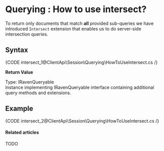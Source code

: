 # Querying : How to use intersect?

To return only documents that match **all** provided sub-queries we have introduced `Intersect` extension that enables us to do server-side intersection queries.

## Syntax

{CODE intersect_1@ClientApi\Session\Querying\HowToUseIntersect.cs /}

**Return Value**

Type: IRavenQueryable   
Instance implementing IRavenQueryable interface containing additional query methods and extensions.

## Example

{CODE intersect_2@ClientApi\Session\Querying\HowToUseIntersect.cs /}

#### Related articles

TODO
